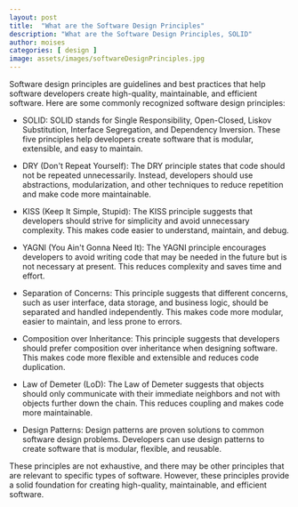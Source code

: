 ```yaml
---
layout: post
title:  "What are the Software Design Principles"
description: "What are the Software Design Principles, SOLID"
author: moises
categories: [ design ]
image: assets/images/softwareDesignPrinciples.jpg
---
```


Software design principles are guidelines and best practices that help software developers create high-quality, maintainable, and efficient software. Here are some commonly recognized software design principles:

- SOLID: SOLID stands for Single Responsibility, Open-Closed, Liskov Substitution, Interface Segregation, and Dependency Inversion. These five principles help developers create software that is modular, extensible, and easy to maintain.

- DRY (Don't Repeat Yourself): The DRY principle states that code should not be repeated unnecessarily. Instead, developers should use abstractions, modularization, and other techniques to reduce repetition and make code more maintainable.

- KISS (Keep It Simple, Stupid): The KISS principle suggests that developers should strive for simplicity and avoid unnecessary complexity. This makes code easier to understand, maintain, and debug.

- YAGNI (You Ain't Gonna Need It): The YAGNI principle encourages developers to avoid writing code that may be needed in the future but is not necessary at present. This reduces complexity and saves time and effort.

- Separation of Concerns: This principle suggests that different concerns, such as user interface, data storage, and business logic, should be separated and handled independently. This makes code more modular, easier to maintain, and less prone to errors.

- Composition over Inheritance: This principle suggests that developers should prefer composition over inheritance when designing software. This makes code more flexible and extensible and reduces code duplication.

- Law of Demeter (LoD): The Law of Demeter suggests that objects should only communicate with their immediate neighbors and not with objects further down the chain. This reduces coupling and makes code more maintainable.

- Design Patterns: Design patterns are proven solutions to common software design problems. Developers can use design patterns to create software that is modular, flexible, and reusable.

These principles are not exhaustive, and there may be other principles that are relevant to specific types of software. However, these principles provide a solid foundation for creating high-quality, maintainable, and efficient software.
